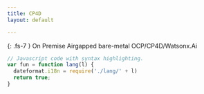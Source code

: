 ```yaml
---
title: CP4D
layout: default

---
```



{: .fs-7 }
On Premise Airgapped bare-metal OCP/CP4D/Watsonx.Ai


```js
// Javascript code with syntax highlighting.
var fun = function lang(l) {
  dateformat.i18n = require('./lang/' + l)
  return true;
}
```


